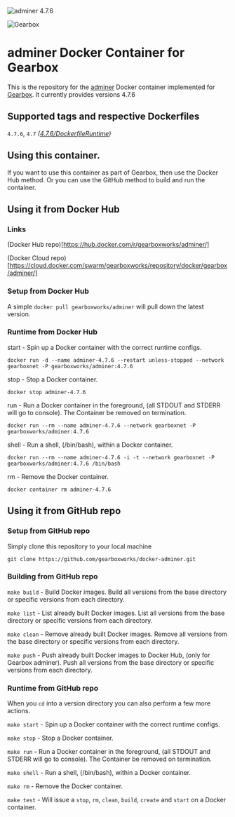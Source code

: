 ![adminer 4.7.6](https://img.shields.io/badge/adminer-4.7.6-green.svg)

![Gearbox](https://github.com/gearboxworks/gearbox.github.io/raw/master/Gearbox-100x.png)

# adminer Docker Container for Gearbox
This is the repository for the [adminer](https://www.adminer.org/) Docker container implemented for [Gearbox](https://github.com/gearboxworks/gearbox).
It currently provides versions 4.7.6

## Supported tags and respective Dockerfiles

`4.7.6`, `4.7` _([4.7.6/DockerfileRuntime](https://github.com/gearboxworks/docker-adminer/blob/master/4.7.6/DockerfileRuntime))_

## Using this container.
If you want to use this container as part of Gearbox, then use the Docker Hub method.
Or you can use the GitHub method to build and run the container.

## Using it from Docker Hub

### Links
(Docker Hub repo)[https://hub.docker.com/r/gearboxworks/adminer/]

(Docker Cloud repo)[https://cloud.docker.com/swarm/gearboxworks/repository/docker/gearbox/adminer/]

### Setup from Docker Hub
A simple `docker pull gearboxworks/adminer` will pull down the latest version.

### Runtime from Docker Hub
start - Spin up a Docker container with the correct runtime configs.

`docker run -d --name adminer-4.7.6 --restart unless-stopped --network gearboxnet -P gearboxworks/adminer:4.7.6`

stop - Stop a Docker container.

`docker stop adminer-4.7.6`

run - Run a Docker container in the foreground, (all STDOUT and STDERR will go to console). The Container be removed on termination.

`docker run --rm --name adminer-4.7.6 --network gearboxnet -P gearboxworks/adminer:4.7.6`

shell - Run a shell, (/bin/bash), within a Docker container.

`docker run --rm --name adminer-4.7.6 -i -t --network gearboxnet -P gearboxworks/adminer:4.7.6 /bin/bash`

rm - Remove the Docker container.

`docker container rm adminer-4.7.6`

## Using it from GitHub repo

### Setup from GitHub repo
Simply clone this repository to your local machine

`git clone https://github.com/gearboxworks/docker-adminer.git`

### Building from GitHub repo
`make build` - Build Docker images. Build all versions from the base directory or specific versions from each directory.

`make list` - List already built Docker images. List all versions from the base directory or specific versions from each directory.

`make clean` - Remove already built Docker images. Remove all versions from the base directory or specific versions from each directory.

`make push` - Push already built Docker images to Docker Hub, (only for Gearbox adminer). Push all versions from the base directory or specific versions from each directory.

### Runtime from GitHub repo
When you `cd` into a version directory you can also perform a few more actions.

`make start` - Spin up a Docker container with the correct runtime configs.

`make stop` - Stop a Docker container.

`make run` - Run a Docker container in the foreground, (all STDOUT and STDERR will go to console). The Container be removed on termination.

`make shell` - Run a shell, (/bin/bash), within a Docker container.

`make rm` - Remove the Docker container.

`make test` - Will issue a `stop`, `rm`, `clean`, `build`, `create` and `start` on a Docker container.

